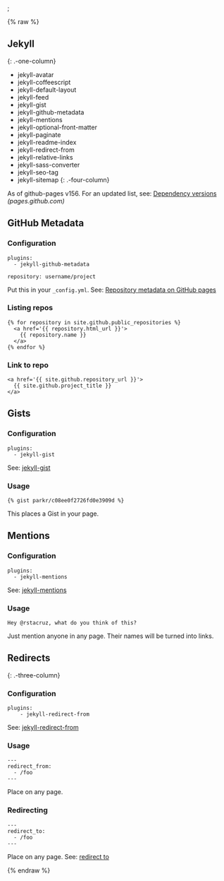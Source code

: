 ;

{% raw %}

Jekyll
------

{: .-one-column}

-   jekyll-avatar
-   jekyll-coffeescript
-   jekyll-default-layout
-   jekyll-feed
-   jekyll-gist
-   jekyll-github-metadata
-   jekyll-mentions
-   jekyll-optional-front-matter
-   jekyll-paginate
-   jekyll-readme-index
-   jekyll-redirect-from
-   jekyll-relative-links
-   jekyll-sass-converter
-   jekyll-seo-tag
-   jekyll-sitemap {: .-four-column}

As of github-pages v156. For an updated list, see: [Dependency versions](https://pages.github.com/versions/) *(pages.github.com)*

GitHub Metadata
---------------

### Configuration

    plugins:
      - jekyll-github-metadata

    repository: username/project

Put this in your `_config.yml`. See: [Repository metadata on GitHub pages](https://help.github.com/articles/repository-metadata-on-github-pages/)

### Listing repos

    {% for repository in site.github.public_repositories %}
      <a href='{{ repository.html_url }}'>
        {{ repository.name }}
      </a>
    {% endfor %}

### Link to repo

    <a href='{{ site.github.repository_url }}'>
      {{ site.github.project_title }}
    </a>

Gists
-----

### Configuration

    plugins:
      - jekyll-gist

See: [jekyll-gist](https://github.com/jekyll/jekyll-gist)

### Usage

    {% gist parkr/c08ee0f2726fd0e3909d %}

This places a Gist in your page.

Mentions
--------

### Configuration

    plugins:
      - jekyll-mentions

See: [jekyll-mentions](https://github.com/jekyll/jekyll-mentions)

### Usage

    Hey @rstacruz, what do you think of this?

Just mention anyone in any page. Their names will be turned into links.

Redirects
---------

{: .-three-column}

### Configuration

    plugins:
        - jekyll-redirect-from

See: [jekyll-redirect-from](https://rubygems.org/gems/jekyll-redirect-from)

### Usage

    ---
    redirect_from:
      - /foo
    ---

Place on any page.

### Redirecting

    ---
    redirect_to:
      - /foo
    ---

Place on any page. See: [redirect to](https://github.com/jekyll/jekyll-redirect-from#redirect-to)

{% endraw %}
